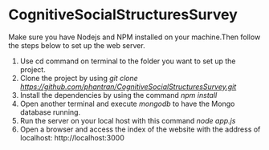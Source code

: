 # CognitiveSocialStructuresSurvey

Make sure you have Nodejs and NPM installed on your machine.Then follow the steps below to set up the web server.
1. Use cd command on terminal to the folder you want to set up the project.
2. Clone the project by using *git clone https://github.com/phantran/CognitiveSocialStructuresSurvey.git*
3. Install the dependencies by using the command *npm install*
4. Open another terminal and execute *mongodb* to have the Mongo database running.
5. Run the server on your local host with this command *node app.js*
6. Open a browser and access the index of the website with the address of localhost: http://localhost:3000

